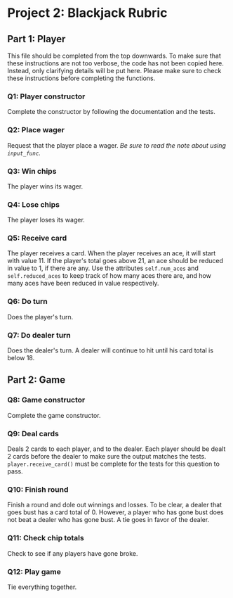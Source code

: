 # Project 2: Blackjack Rubric

## Part 1: Player

This file should be completed from the top downwards. To make sure that these instructions are not too verbose, the code has not been copied here. Instead, only clarifying details will be put here. Please make sure to check these instructions before completing the functions.

### Q1: Player constructor

Complete the constructor by following the documentation and the tests.

### Q2: Place wager

Request that the player place a wager. *Be sure to read the note about using `input_func`.*

### Q3: Win chips

The player wins its wager.

### Q4: Lose chips

The player loses its wager.

### Q5: Receive card

The player receives a card. When the player receives an ace, it will start with value 11. If the player's total goes above 21, an ace should be reduced in value to 1, if there are any. Use the attributes `self.num_aces` and `self.reduced_aces` to keep track of how many aces there are, and how many aces have been reduced in value respectively.

### Q6: Do turn

Does the player's turn.

### Q7: Do dealer turn

Does the dealer's turn. A dealer will continue to hit until his card total is below 18.

## Part 2: Game

### Q8: Game constructor

Complete the game constructor.

### Q9: Deal cards

Deals 2 cards to each player, and to the dealer. Each player should be dealt 2 cards before the dealer to make sure the output matches the tests. `player.receive_card()` must be complete for the tests for this question to pass.

### Q10: Finish round

Finish a round and dole out winnings and losses. To be clear, a dealer that goes bust has a card total of 0. However, a player who has gone bust does not beat a dealer who has gone bust. A tie goes in favor of the dealer.

### Q11: Check chip totals

Check to see if any players have gone broke.

### Q12: Play game

Tie everything together.
